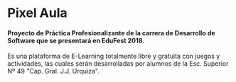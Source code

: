 # Pixel Aula

#### Proyecto de Práctica Profesionalizante de la carrera de Desarrollo de Software que se presentará en EduFest 2018.

Es una plataforma de E-Learning totalmente libre y gratuita con juegos y actividades, las cuales serán desarrolladas por alumnos de la Esc. Superior Nº 49  "Cap. Gral. J.J. Urquiza".
